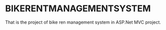 # BIKERENTMANAGEMENTSYSTEM
That is the project of bike ren management system in ASP.Net MVC project.
